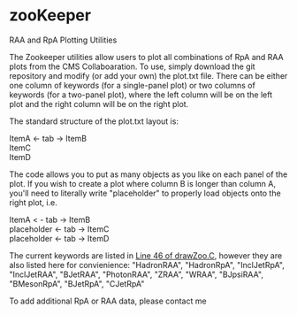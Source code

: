 # zooKeeper
RAA and RpA Plotting Utilities

The Zookeeper utilities allow users to plot all combinations of RpA and RAA plots from the CMS Collaboaration.  To use, simply download the git repository and modify (or add your own) the plot.txt file.
There can be either one column of keywords (for a single-panel plot) or two columns of keywords (for a two-panel plot), where the left column will be on the left plot and the right column will be on the right plot.

The standard structure of the plot.txt layout is:

ItemA <- tab -> ItemB </br>
ItemC </br>
ItemD </br>

The code allows you to put as many objects as you like on each panel of the plot.  If you wish to create a plot where column B is longer than column A, you'll need to literally write "placeholder" to properly load objects onto the right plot, i.e.

ItemA   < - tab ->    ItemB </br>
placeholder <- tab -> ItemC </br>
placeholder <- tab -> ItemD </br>

The current keywords are listed in <a href=https://github.com/kurtejung/zooKeeper/blob/master/drawZoo.C#L46>Line 46 of drawZoo.C</a>, however they are also listed here for convienience:
"HadronRAA", "HadronRpA", "InclJetRpA", "InclJetRAA", "BJetRAA", "PhotonRAA", "ZRAA", "WRAA", "BJpsiRAA", "BMesonRpA", "BJetRpA", "CJetRpA"

To add additional RpA or RAA data, please contact me
